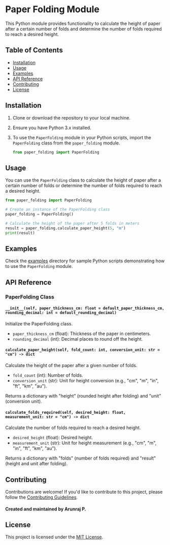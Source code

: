 # Paper Folding Module

This Python module provides functionality to calculate the height of paper after a certain number of folds and determine the number of folds required to reach a desired height.

## Table of Contents

- [Installation](#installation)
- [Usage](#usage)
- [Examples](#examples)
- [API Reference](#api-reference)
- [Contributing](#contributing)
- [License](#license)

## Installation

1. Clone or download the repository to your local machine.

2. Ensure you have Python 3.x installed.

3. To use the `PaperFolding` module in your Python scripts, import the `PaperFolding` class from the `paper_folding` module.

   ```python
   from paper_folding import PaperFolding
   ```

## Usage

You can use the `PaperFolding` class to calculate the height of paper after a certain number of folds or determine the number of folds required to reach a desired height.

```python
from paper_folding import PaperFolding

# Create an instance of the PaperFolding class
paper_folding = PaperFolding()

# Calculate the height of the paper after 5 folds in meters
result = paper_folding.calculate_paper_height(5, "m")
print(result)
```

## Examples

Check the [examples](examples/) directory for sample Python scripts demonstrating how to use the `PaperFolding` module.

## API Reference

### PaperFolding Class

#### `__init__(self, paper_thickness_cm: float = default_paper_thickness_cm, rounding_decimal: int = default_rounding_decimal)`

Initialize the PaperFolding class.

- `paper_thickness_cm` (float): Thickness of the paper in centimeters.
- `rounding_decimal` (int): Decimal places to round off the height.

#### `calculate_paper_height(self, fold_count: int, conversion_unit: str = "cm") -> dict`

Calculate the height of the paper after a given number of folds.

- `fold_count` (int): Number of folds.
- `conversion_unit` (str): Unit for height conversion (e.g., "cm", "m", "in", "ft", "km", "au").

Returns a dictionary with "height" (rounded height after folding) and "unit" (conversion unit).

#### `calculate_folds_required(self, desired_height: float, measurement_unit: str = "cm") -> dict`

Calculate the number of folds required to reach a desired height.

- `desired_height` (float): Desired height.
- `measurement_unit` (str): Unit for height measurement (e.g., "cm", "m", "in", "ft", "km", "au").

Returns a dictionary with "folds" (number of folds required) and "result" (height and unit after folding).

## Contributing

Contributions are welcome! If you'd like to contribute to this project, please follow the [Contributing Guidelines](CONTRIBUTING.md).
#### Created and maintained by Arunraj P.



## License

This project is licensed under the [MIT License](LICENSE).
